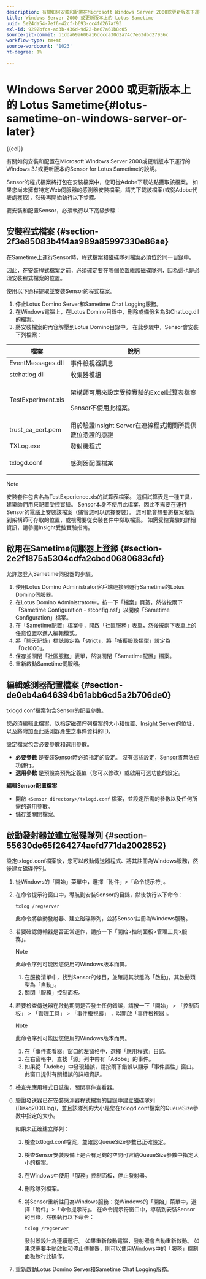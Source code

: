 ```yaml
---
description: 有關如何安裝和配置在Microsoft Windows Server 2000或更新版本下運行的Windows 3.1或更新版本的Sensor for Lotus Sametime的說明。
title: Windows Server 2000 或更新版本上的 Lotus Sametime
uuid: 5e24da54-7ef6-42cf-b693-cc4fd267af93
exl-id: 9292bfca-ad3b-436d-9d22-be67a61b8c05
source-git-commit: b1dda69a606a16dccca30d2a74c7e63dbd27936c
workflow-type: tm+mt
source-wordcount: '1023'
ht-degree: 1%

---
```


# Windows Server 2000 或更新版本上的 Lotus Sametime{#lotus-sametime-on-windows-server-or-later}

{{eol}}

有關如何安裝和配置在Microsoft Windows Server 2000或更新版本下運行的Windows 3.1或更新版本的Sensor for Lotus Sametime的說明。

Sensor的程式檔案將打包在安裝檔案中，您可從Adobe下載站點獲取該檔案。 如果您尚未擁有特定Web伺服器的感測器安裝檔案，請先下載該檔案(或從Adobe代表處獲取)，然後再開始執行以下步驟。

要安裝和配置Sensor，必須執行以下高級步驟：

## 安裝程式檔案 {#section-2f3e85083b4f4aa989a85997330e86ae}

在Sametime上運行Sensor時，程式檔案和磁碟隊列檔案必須位於同一目錄中。

因此，在安裝程式檔案之前，必須確定要在哪個位置維護磁碟隊列，因為這也是必須安裝程式檔案的位置。

使用以下過程提取並安裝Sensor的程式檔案。

1. 停止Lotus Domino Server和Sametime Chat Logging服務。
1. 在Windows電腦上，在Lotus Domino目錄中，刪除或備份名為StChatLog.dll的檔案。
1. 將安裝檔案的內容解壓到Lotus Domino目錄中。 在此步驟中，Sensor會安裝下列檔案：

<table id="table_ABFF5F92271B4F3CB0AC68DAB6A5709F"> 
 <thead> 
  <tr> 
   <th colname="col1" class="entry"> 檔案 </th> 
   <th colname="col2" class="entry"> 說明 </th> 
  </tr> 
 </thead>
 <tbody> 
  <tr> 
   <td colname="col1"> EventMessages.dll </td> 
   <td colname="col2"> 事件檢視器訊息 </td> 
  </tr> 
  <tr> 
   <td colname="col1"> stchatlog.dll </td> 
   <td colname="col2"> 收集器模組 </td> 
  </tr> 
  <tr> 
   <td colname="col1"> <p>TestExperiment.xls </p> </td> 
   <td colname="col2"> <p>架構師可用來設定受控實驗的Excel試算表檔案 </p> <p>Sensor不使用此檔案。 </p> </td> 
  </tr> 
  <tr> 
   <td colname="col1"> trust_ca_cert.pem </td> 
   <td colname="col2"> 用於驗證Insight Server在連線程式期間所提供數位憑證的憑證 </td> 
  </tr> 
  <tr> 
   <td colname="col1"> TXLog.exe </td> 
   <td colname="col2"> 發射機程式 </td> 
  </tr> 
  <tr> 
   <td colname="col1"> <p>txlogd.conf </p> </td> 
   <td colname="col2"> 感測器配置檔案 </td> 
  </tr> 
 </tbody> 
</table>

>[!NOTE]
>
>安裝套件包含名為TestExperience.xls的試算表檔案。 這個試算表是一種工具，建築師們用來配置受控實驗。 Sensor本身不使用此檔案，因此不需要在運行Sensor的電腦上安裝該檔案（儘管您可以選擇安裝）。 您可能會想要將檔案複製到架構師可存取的位置，或視需要從安裝套件中擷取檔案。 如需受控實驗的詳細資訊，請參閱Insight受控實驗指南。

## 啟用在Sametime伺服器上登錄 {#section-2e2f1875a5304cdfa2cbcd0680683cfd}

允許您登入Sametime伺服器的步驟。

1. 使用Lotus Domino Administrator客戶端連接到運行Sametime的Lotus Domino伺服器。
1. 在Lotus Domino Administrator中，按一下「檔案」頁簽，然後按兩下「Sametime Configuration - stconfig.nsf」以開啟「Sametime Configuration」檔案。
1. 在「Sametime配置」檔案中，開啟「社區服務」表單，然後按兩下表單上的任意位置以進入編輯模式。
1. 將「聊天記錄」標誌設定為「strict」，將「捕獲服務類型」設定為「0x1000」。
1. 保存並關閉「社區服務」表單，然後關閉「Sametime配置」檔案。
1. 重新啟動Sametime伺服器。

## 編輯感測器配置檔案 {#section-de0eb4a646394b61abb6cd5a2b706de0}

txlogd.conf檔案包含Sensor的配置參數。

您必須編輯此檔案，以指定磁碟佇列檔案的大小和位置、Insight Server的位址，以及將附加至此感測器產生之事件資料的ID。

設定檔案包含必要參數和選用參數。

* **必要參數** 是安裝Sensor時必須指定的設定。 沒有這些設定，Sensor將無法成功運行。
* **選用參數** 是預設為預先定義值（您可以修改）或啟用可選功能的設定。

**編輯Sensor配置檔案**

* 開啟 `<Sensor directory>/txlogd.conf` 檔案，並設定所需的參數以及任何所需的選用參數。
* 儲存並關閉檔案。

## 啟動發射器並建立磁碟隊列 {#section-55630de65f264274aefd771da2002852}

設定txlogd.conf檔案後，您可以啟動傳送器程式、將其註冊為Windows服務，然後建立磁碟佇列。

1. 從Windows的「開始」菜單中，選擇「附件」>「命令提示符」。
1. 在命令提示符窗口中，導航到安裝Sensor的目錄，然後執行以下命令：

   ```
   txlog /regserver
   ```

   此命令將啟動發射器、建立磁碟隊列，並將Sensor註冊為Windows服務。

1. 若要確認傳輸器是否正常運作，請按一下「開始>控制面板>管理工具>服務」。

   >[!NOTE]
   >
   >此命令序列可能因您使用的Windows版本而異。

   1. 在服務清單中，找到Sensor的條目，並確認其狀態為「啟動」，其啟動類型為「自動」。
   1. 關閉「服務」控制面板。

1. 若要檢查傳送器在啟動期間是否發生任何錯誤，請按一下「開始」 > 「控制面板」 > 「管理工具」 > 「事件檢視器」 ，以開啟「事件檢視器」。

   >[!NOTE]
   >
   >此命令序列可能因您使用的Windows版本而異。

   1. 在「事件查看器」窗口的左窗格中，選擇「應用程式」日誌。
   1. 在右窗格中，查找「源」列中帶有「Adobe」的事件。
   1. 如果從「Adobe」中發現錯誤，請按兩下錯誤以顯示「事件屬性」窗口。 此窗口提供有關錯誤的詳細資訊。

1. 檢查完應用程式日誌後，關閉事件查看器。
1. 驗證發送器已在安裝感測器程式檔案的目錄中建立磁碟隊列(Diskq2000.log)，並且該隊列的大小是您在txlogd.conf檔案的QueueSize參數中指定的大小。

   如果未正確建立隊列：

   1. 檢查txtlogd.conf檔案，並確認QueueSize參數已正確設定。
   1. 檢查Sensor安裝設備上是否有足夠的空間可容納QueueSize參數中指定大小的檔案。
   1. 在Windows中使用「服務」控制面板，停止發射器。
   1. 刪除隊列檔案。
   1. 將Sensor重新註冊為Windows服務：從Windows的「開始」菜單中，選擇「附件」>「命令提示符」。 在命令提示符窗口中，導航到安裝Sensor的目錄，然後執行以下命令：

      ```
      txlog /regserver
      ```

      發射器設計為連續運行。 如果重新啟動電腦，發射器會自動重新啟動。 如果您需要手動啟動和停止傳輸器，則可以使用Windows中的「服務」控制面板執行此操作。

1. 重新啟動Lotus Domino Server和Sametime Chat Logging服務。
